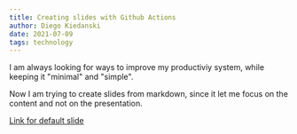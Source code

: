 ```yaml
---
title: Creating slides with Github Actions
author: Diego Kiedanski
date: 2021-07-09
tags: technology
---
```



I am always looking for ways to improve my productiviy system, while keeping it "minimal" and "simple".

Now I am trying to create slides from markdown, since it let me focus on the content and not on the presentation.


[Link for default slide](https://github.com/danski3456/thanks_for_all_the_slides/blob/main/final.html)
